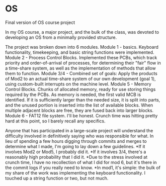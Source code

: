 # OS
Final version of OS course project


In my OS course, a major project, and the bulk of the class, was devoted to developing an OS from a minimally provided structure.

The project was broken down into 6 modules. 
Module 1 - basics. Keyboard functionality, timekeeping, and basic string functions were implemented. 
Module 2 - Process Control Blocks. Implemented these PCBs, which track priority and order-of-arrival of processes, for determining their "fair" flow in a time-share system, as well as the implementation of methods that allow them to function.
Module 3/4 - Combined set of goals: Apply the products of Mod2 to an actual time-share system of our own development (goal 1), using custom-built interrupts on the machine level.
Module 5 - Memory Control Blocks. Chunks of allocated memory, ready for use storing things required by the PCBs. As memory is needed, the first valid MCB is identified. If it is sufficiently larger than the needed size, it is split into parts, and the unused portion is inserted into the list of available blocks. When multiple adjacent blocks are free, they are fused back into larger blocks. 
Module 6 - FAT12 file system. I'll be honest. Crunch time was hitting pretty hard at this point, so I barely recall any specifics. 


Anyone that has participated in a large-scale project will understand the difficulty involved in definitively saying who was responsible for what. In lieu of spending a few hours digging through commits and merges to determine what I made, I'm going to lay down a few guidelines.
*If it involves Mod2 or Mod5, I probably did it.
*If it involves 3/4, there's a reasonably high probability that I did it.
*Due to the stress involved at crunch time, I have no recollection of what I did for mod 6, but it's there in the commit logs if you really need to know.
*In mod1, it's simple: the bulk of my share of the work was implementing the keyboard functionality. I touched up a string function or two, but not much. 
